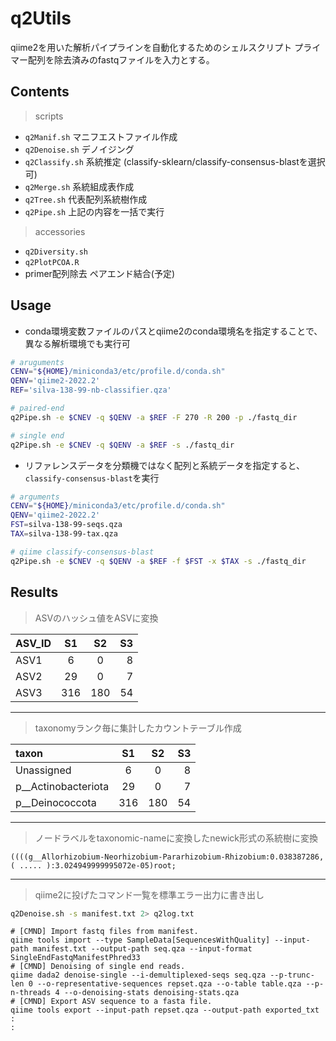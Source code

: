 # q2Utils
qiime2を用いた解析パイプラインを自動化するためのシェルスクリプト
プライマー配列を除去済みのfastqファイルを入力とする。

## Contents
> scripts
- `q2Manif.sh` マニフエストファイル作成
- `q2Denoise.sh` デノイジング 
- `q2Classify.sh` 系統推定 (classify-sklearn/classify-consensus-blastを選択可)
- `q2Merge.sh` 系統組成表作成
- `q2Tree.sh` 代表配列系統樹作成
- `q2Pipe.sh`  上記の内容を一括で実行

> accessories
- `q2Diversity.sh` 
- `q2PlotPCOA.R` 
- primer配列除去 ペアエンド結合(予定) 

## Usage
- conda環境変数ファイルのパスとqiime2のconda環境名を指定することで、異なる解析環境でも実行可

```sh
# aruguments
CENV="${HOME}/miniconda3/etc/profile.d/conda.sh"
QENV='qiime2-2022.2'
REF='silva-138-99-nb-classifier.qza'

# paired-end
q2Pipe.sh -e $CNEV -q $QENV -a $REF -F 270 -R 200 -p ./fastq_dir

# single end
q2Pipe.sh -e $CNEV -q $QENV -a $REF -s ./fastq_dir

```

- リファレンスデータを分類機ではなく配列と系統データを指定すると、`classify-consensus-blast`を実行  

```sh
# arguments
CENV="${HOME}/miniconda3/etc/profile.d/conda.sh"
QENV='qiime2-2022.2'
FST=silva-138-99-seqs.qza 
TAX=silva-138-99-tax.qza

# qiime classify-consensus-blast
q2Pipe.sh -e $CNEV -q $QENV -a $REF -f $FST -x $TAX -s ./fastq_dir

```

## Results
> ASVのハッシュ値をASVに変換  

|ASV_ID|S1|S2|S3|  
| :--- | :---: | :---: | ---: |  
| ASV1 | 6 | 0 | 8 |  
| ASV2 | 29 | 0 | 7 | 
| ASV3 | 316 | 180 | 54 |
  
---  
> taxonomyランク毎に集計したカウントテーブル作成  
  
|taxon|S1|S2|S3|  
| :--- | :---: | :---: | ---: |  
| Unassigned | 6 | 0 | 8 |  
| p__Actinobacteriota | 29 | 0 | 7 | 
| p__Deinococcota | 316 | 180 | 54 |
   
--- 
> ノードラベルをtaxonomic-nameに変換したnewick形式の系統樹に変換 

```text
((((g__Allorhizobium-Neorhizobium-Pararhizobium-Rhizobium:0.038387286,( ..... ):3.024949999995072e-05)root;

```
---
> qiime2に投げたコマンド一覧を標準エラー出力に書き出し
```bash
q2Denoise.sh -s manifest.txt 2> q2log.txt
```

```text
# [CMND] Import fastq files from manifest.
qiime tools import --type SampleData[SequencesWithQuality] --input-path manifest.txt --output-path seq.qza --input-format SingleEndFastqManifestPhred33
# [CMND] Denoising of single end reads.
qiime dada2 denoise-single --i-demultiplexed-seqs seq.qza --p-trunc-len 0 --o-representative-sequences repset.qza --o-table table.qza --p-n-threads 4 --o-denoising-stats denoising-stats.qza
# [CMND] Export ASV sequence to a fasta file.
qiime tools export --input-path repset.qza --output-path exported_txt
:
:
```
